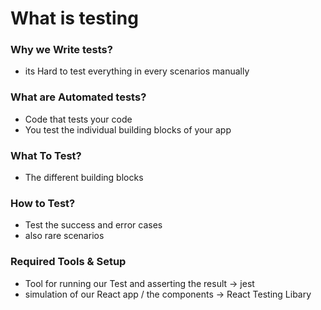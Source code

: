 # What is testing

### Why we Write tests?

- its Hard to test everything in every scenarios manually

### What are Automated tests?

- Code that tests your code
- You test the individual building blocks of your app

### What To Test?

- The different building blocks

### How to Test?

- Test the success and error cases
- also rare scenarios

### Required Tools & Setup

- Tool for running our Test and asserting the result -> jest
- simulation of our React app / the components -> React Testing Libary
